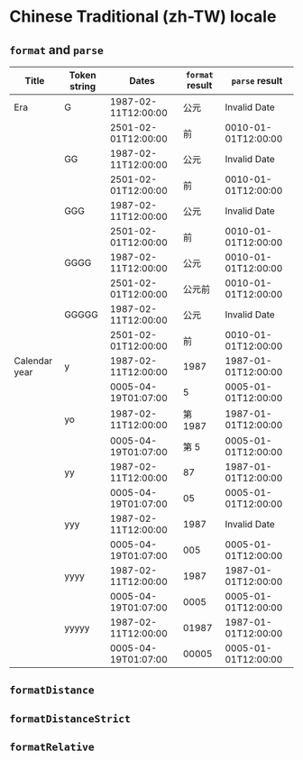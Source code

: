 # Chinese Traditional (zh-TW) locale

## `format` and `parse`

| Title | Token string | Dates | `format` result | `parse` result |
|-------|--------------|-------|-------------------|------------------|
| Era | G | 1987-02-11T12:00:00 | 公元 | Invalid Date |
| | | 2501-02-01T12:00:00 | 前 | 0010-01-01T12:00:00 |
| | GG | 1987-02-11T12:00:00 | 公元 | Invalid Date |
| | | 2501-02-01T12:00:00 | 前 | 0010-01-01T12:00:00 |
| | GGG | 1987-02-11T12:00:00 | 公元 | Invalid Date |
| | | 2501-02-01T12:00:00 | 前 | 0010-01-01T12:00:00 |
| | GGGG | 1987-02-11T12:00:00 | 公元 | 0010-01-01T12:00:00 |
| | | 2501-02-01T12:00:00 | 公元前 | 0010-01-01T12:00:00 |
| | GGGGG | 1987-02-11T12:00:00 | 公元 | Invalid Date |
| | | 2501-02-01T12:00:00 | 前 | 0010-01-01T12:00:00 |
| Calendar year | y | 1987-02-11T12:00:00 | 1987 | 1987-01-01T12:00:00 |
| | | 0005-04-19T01:07:00 | 5 | 0005-01-01T12:00:00 |
| | yo | 1987-02-11T12:00:00 | 第 1987 | 1987-01-01T12:00:00 |
| | | 0005-04-19T01:07:00 | 第 5 | 0005-01-01T12:00:00 |
| | yy | 1987-02-11T12:00:00 | 87 | 1987-01-01T12:00:00 |
| | | 0005-04-19T01:07:00 | 05 | 0005-01-01T12:00:00 |
| | yyy | 1987-02-11T12:00:00 | 1987 | Invalid Date |
| | | 0005-04-19T01:07:00 | 005 | 0005-01-01T12:00:00 |
| | yyyy | 1987-02-11T12:00:00 | 1987 | 1987-01-01T12:00:00 |
| | | 0005-04-19T01:07:00 | 0005 | 0005-01-01T12:00:00 |
| | yyyyy | 1987-02-11T12:00:00 | 01987 | 1987-01-01T12:00:00 |
| | | 0005-04-19T01:07:00 | 00005 | 0005-01-01T12:00:00 |

## `formatDistance`

## `formatDistanceStrict`

## `formatRelative`
